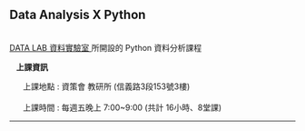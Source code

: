 <h2> Data Analysis X Python </h2> <br>
<a href=https://www.facebook.com/dlab.taiwan/?fref=t> DATA LAB 資料實驗室 </a>所開設的 Python 資料分析課程
<p>
    <b>上課資訊</b><br>
    <ul class="task-list">
       <li>上課地點 : 資策會 教研所 (信義路3段153號3樓) </li>
       <li>上課時間 : 每週五晚上 7:00~9:00 (共計 16小時、8堂課)
    </ul>
</p>    
<hr size="1">
